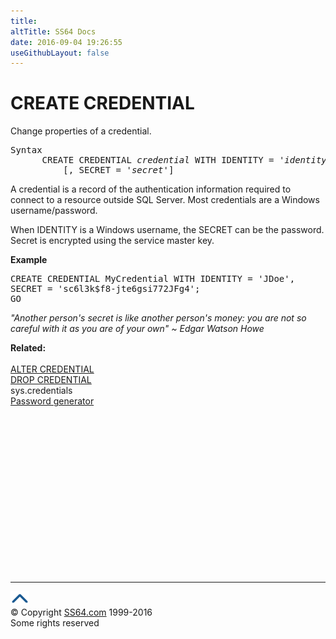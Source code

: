 ```yaml
---
title:
altTitle: SS64 Docs
date: 2016-09-04 19:26:55
useGithubLayout: false
---
```

<!-- #BeginLibraryItem "/Library/head_sql.lbi" --><!-- #EndLibraryItem --><h1>CREATE CREDENTIAL</h1>
<p>Change  properties of a credential.</p>
<pre>Syntax
      CREATE CREDENTIAL <i>credential</i> WITH IDENTITY = '<i>identity</i>'
	      [, SECRET = '<i>secret</i>']</pre>
<p>A credential is a record of the authentication information  required to connect to a resource outside SQL Server. Most credentials are a Windows username/password.</p>
<p>When IDENTITY is a Windows username, the SECRET can be the password. Secret is encrypted using the service master key.</p>
<p><b>Example</b></p>
<pre>CREATE CREDENTIAL MyCredential WITH IDENTITY = 'JDoe',
SECRET = 'sc6l3k$f8-jte6gsi772JFg4';<br>GO</pre>
<p class="quote"><i>"Another person's secret is like another person's money: 
you are not so careful with it as you are of your own" ~ Edgar Watson Howe</i></p>
<p><b>Related:</b><br>
  <br>
  <a href="credential_a.html">ALTER CREDENTIAL </a><br>
  <a href="credential_d.html">DROP CREDENTIAL </a><br>
  sys.credentials<br>
<a href="../pass/pass.html">Password generator</a></p><!-- #BeginLibraryItem "/Library/foot_sql.lbi" --><p>
<!-- ss64-sql -->
<ins class="adsbygoogle" style="display:inline-block;width:300px;height:250px" data-ad-client="ca-pub-6140977852749469" data-ad-slot="6953563613"></ins>
<script>
(adsbygoogle = window.adsbygoogle || []).push({});
</script></p>
<hr>
<div id="bl" class="footer"><a href="credential_c.html#"><img src="../images/top.png" width="30" height="22" alt="Back to the Top"></a></div>
<div id="br" class="footer, tagline">© Copyright <a href="http://ss64.com/">SS64.com</a> 1999-2016<br>
Some rights reserved</div><!-- #EndLibraryItem -->

